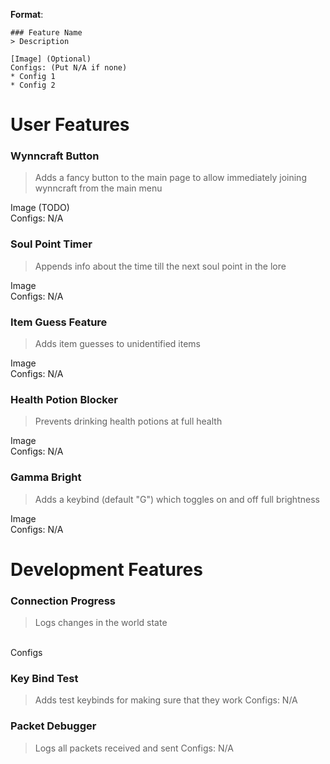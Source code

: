 **Format**:
```
### Feature Name
> Description

[Image] (Optional)
Configs: (Put N/A if none)
* Config 1
* Config 2
```

# User Features

### Wynncraft Button
> Adds a fancy button to the main page to allow immediately joining wynncraft from the main menu

Image (TODO)<br>
Configs: N/A

### Soul Point Timer
> Appends info about the time till the next soul point in the lore 

Image<br>
Configs: N/A

### Item Guess Feature
> Adds item guesses to unidentified items

Image<br>
Configs: N/A


### Health Potion Blocker
> Prevents drinking health potions at full health

Image<br>
Configs: N/A

### Gamma Bright
> Adds a keybind (default "G") which toggles on and off full brightness

Image<br>
Configs: N/A


# Development Features

### Connection Progress
> Logs changes in the world state
<br>
Configs

### Key Bind Test
> Adds test keybinds for making sure that they work
Configs: N/A

### Packet Debugger
> Logs all packets received and sent
Configs: N/A